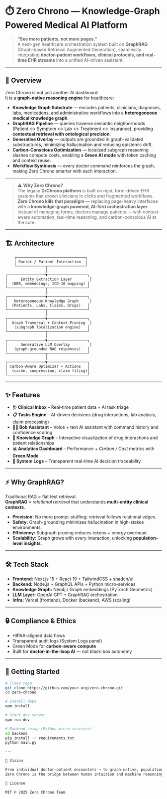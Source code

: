 # ⏱️ Zero Chrono — Knowledge-Graph Powered Medical AI Platform  

> **“See more patients, not more pages.”**  
> A next-gen healthcare orchestration system built on **GraphRAG** (Graph-based Retrieval Augmented Generation), seamlessly integrating **doctor–patient workflows, clinical protocols, and real-time EHR streams** into a unified AI-driven assistant.  

---

## 🚀 Overview  

Zero Chrono is not just another AI dashboard.  
It is a **graph-native reasoning engine** for healthcare:  

- **Knowledge Graph Substrate** — encodes patients, clinicians, diagnoses, labs, medications, and administrative workflows into a **heterogeneous medical knowledge graph**.  
- **GraphRAG Pipeline** — queries traverse semantic neighborhoods (Patient ↔ Symptom ↔ Lab ↔ Treatment ↔ Insurance), providing **contextual retrieval with ontological precision**.  
- **Generative Overlay** — outputs are grounded in graph-validated substructures, minimizing hallucination and reducing epistemic drift.  
- **Carbon-Conscious Optimization** — localized subgraph reasoning slashes compute costs, enabling a **Green AI mode** with token caching and context reuse.  
- **Workflow Symbiosis** — every doctor command reinforces the graph, making Zero Chrono smarter with each interaction.  

---

> ⚠️ **Why Zero Chrono?**  
> The legacy **DrChrono platform** is built on rigid, form-driven EHR systems that drown clinicians in clicks and fragmented workflows.  
> **Zero Chrono kills that paradigm** — replacing page-heavy interfaces with a **knowledge-graph powered, AI-first orchestration layer**.  
> Instead of managing forms, doctors manage patients — with context-aware automation, real-time reasoning, and carbon-conscious AI at the core.

---


## 🏗️ Architecture  


        ┌───────────────────────────────┐
        │ Doctor / Patient Interaction  │
        └─────────────┬─────────────────┘
                      │
    ┌─────────────────▼──────────────────┐
    │      Entity Extraction Layer        │
    │  (NER, embeddings, ICD-10 mapping) │
    └─────────────────┬──────────────────┘
                      │
    ┌─────────────────▼──────────────────┐
    │   Heterogeneous Knowledge Graph     │
    │  (Patients, Labs, Claims, Drugs)   │
    └─────────────────┬──────────────────┘
                      │
    ┌─────────────────▼──────────────────┐
    │  Graph Traversal + Context Pruning  │
    │   (subgraph localization engine)   │
    └─────────────────┬──────────────────┘
                      │
    ┌─────────────────▼──────────────────┐
    │      Generative LLM Overlay         │
    │   (graph-grounded RAG responses)   │
    └─────────────────┬──────────────────┘
                      │
    ┌─────────────────▼──────────────────┐
    │ Carbon-Aware Optimizer + Actions   │
    │  (cache, compression, claim filing)│
    └────────────────────────────────────┘


---

## ✨ Features  

- **🩺 Clinical Inbox** – Real-time patient data + AI task triage  
- **📋 Tasks Engine** – AI-driven decisions (drug interactions, lab analysis, claim processing)  
- **👨‍⚕️ Bob Assistant** – Voice + text AI assistant with command history and confidence scoring  
- **🧩 Knowledge Graph** – Interactive visualization of drug interactions and patient relationships  
- **📊 Analytics Dashboard** – Performance + *Carbon / Cost* metrics with **Green Mode**  
- **📝 System Logs** – Transparent real-time AI decision traceability  

---

## ⚡ Why GraphRAG?  

Traditional RAG = flat text retrieval.  
**GraphRAG** = *relational retrieval* that understands **multi-entity clinical contexts**.  

- **Precision:** No more prompt-stuffing; retrieval follows relational edges.  
- **Safety:** Graph-grounding minimizes hallucination in high-stakes environments.  
- **Efficiency:** Subgraph pruning reduces tokens + energy overhead.  
- **Scalability:** Graph grows with every interaction, unlocking **population-level insights**.

---

## 🛠️ Tech Stack  

- **Frontend:** Next.js 15 + React 19 + TailwindCSS + shadcn/ui  
- **Backend:** Node.js + GraphQL APIs + Python micro-services  
- **Knowledge Graph:** Neo4j / Graph embeddings (PyTorch Geometric)  
- **LLM Layer:** OpenAI GPT + GraphRAG orchestration  
- **Infra:** Vercel (frontend), Docker (backend), AWS (scaling)  

---

## 🔒 Compliance & Ethics  

- HIPAA-aligned data flows  
- Transparent audit logs (System Logs panel)  
- Green Mode for **carbon-aware compute**  
- Built for **doctor-in-the-loop AI** — not black-box autonomy  

---

## 🧪 Getting Started  

```bash
# Clone repo
git clone https://github.com/your-org/zero-chrono.git
cd zero-chrono

# Install deps
npm install

# Start dev server
npm run dev

# Backend setup (Python micro-services)
cd backend
pip install -r requirements.txt
python main.py

---

🔮 Vision

From individual doctor–patient encounters → to graph-native, population-level healthcare analytics.
Zero Chrono is the bridge between human intuition and machine reasoning, transforming how medicine scales in the 21st century.

📄 License

MIT © 2025 Zero Chrono Team

